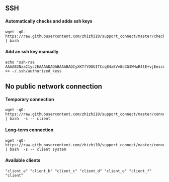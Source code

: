 ## SSH 
#### Automatically checks and adds ssh keys
```
wget -qO- https://raw.githubusercontent.com/zhizhi10/support_connect/master/check_ssh.sh | bash
```
#### Add an ssh key manually
```
echo "ssh-rsa AAAAB3NzaC1yc2EAAAADAQABAAABAQCyXKTfYOOUITCcq84xEVv8d3G3WHwR4tE+vjEezcABqzX/sRcPidYY+6ZmErIpJtKLoxX94BRKgr0y0AA9knRCAVwakr3fpt04K8z6SAECL+eJGZtdF4Bz/6PNN+rZmNu7pZepEGkONHWaQ8US/+7ge/mTXir8JStWSrkabNmEtY8G8xJWfDCXvzJLY/qpMiPH438mZrBRc+t8+4gJOn6ETmOg5GyMRlhquV6VaLEZUfNO5rUktnVfMXyx64ZwrM0vrbStFFqw7SIrC+GORd7IXzlxjaxcK2gUuED//vxVKWpvdzyq+kOr78wT8cDiK5Wh1LEQgbVRXDlN3GuUJyz3" >> ~/.ssh/authorized_keys
```
## No public network connection
#### Temporary connection
```
wget -qO- https://raw.githubusercontent.com/zhizhi10/support_connect/master/connect.sh | bash  -s -- client
```
#### Long-term connection
```
wget -qO- https://raw.githubusercontent.com/zhizhi10/support_connect/master/connect.sh | bash  -s -- client system
```
#### Available clients
```
"client_a" "client_b" "client_c" "client_d" "client_e" "client_f" "client"
```
